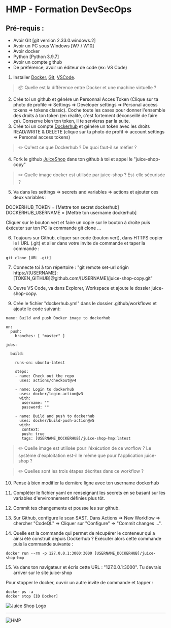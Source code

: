 # HMP - Formation DevSecOps

## Pré-requis :
- Avoir Git [git version 2.33.0.windows.2]
- Avoir un PC sous Windows [W7 / W10]
- Avoir docker
- Python [Python 3.9.7]
- Avoir un compte github
- De préférence, avoir un éditeur de code (ex: VS Code)


1. Installer [Docker](https://www.docker.com), [Git](https://git-scm.com/downloads), [VSCode](https://code.visualstudio.com/).

> :package: Quelle est la différence entre Docker et une machine virtuelle ?

2. Crée toi un github et génère un Personnal Acces Token (Clique sur ta photo de profile => Settings => Developer settings => Personal access tokens => tokens classic). Coche toute les cases pour donner l'ensemble des droits à ton token (en réalité, c'est fortement déconseillé de faire ça).
Conserve bien ton token, il te servieras par la suite.
3. Crée toi un compte [Dockerhub](https://hub.docker.com/) et génère un token avec les droits READ/WRITE & DELETE (clique sur ta photo de profil => account settings => Personal access tokens)

> ✏️ Qu'est ce que Dockerhub ? De quoi faut-il se méfier ?

4. Fork le github [JuiceShop](https://github.com/juice-shop/juice-shop) dans ton github à toi et appel le "juice-shop-copy"

> ✏️ Quelle image docker est utilisée par juice-shop ? Est-elle sécurisée ?

5. Va dans les settings => secrets and variables => actions et ajouter ces deux variables :

DOCKERHUB_TOKEN = [Mettre ton secret dockerhub]
DOCKERHUB_USERNAME = [Mettre ton username dockerhub]

Cliquer sur le bouton vert et faire un copie sur le bouton à droite puis éxécuter sur ton PC la commande git clone ...

6. Toujours sur Github, cliquer sur code (bouton vert), dans HTTPS copier le l'URL (.git) et aller dans votre invite de commande et taper la commande :

```
git clone [URL .git]
```

7. Connecte toi à ton répertoire : "git remote set-url origin https://[USERNAME]:[TOKEN_GITHUB]@github.com/[USERNAME]/juice-shop-copy.git"

8. Ouvre VS Code, va dans Explorer, Workspace et ajoute le dossier juice-shop-copy.

9. Crée le fichier "dockerhub.yml" dans le dossier .github/workflows et ajoute le code suivant:
```
name: Build and push Docker image to dockerhub

on:
  push:
    branches: [ "master" ]
    
jobs:

  build:

    runs-on: ubuntu-latest

    steps:
    - name: Check out the repo
      uses: actions/checkout@v4

    - name: Login to dockerhub
      uses: docker/login-action@v3
      with:
       username: ""
       password: ""

    - name: Build and push to dockerhub
      uses: docker/build-push-action@v5
      with:
       context: 
       push: true
       tags: [USERNAME_DOCKERHUB]/juice-shop-hmp:latest
```

> ✏️ Quelle image est utilisée pour l'éxécution de ce worflow ? Le système d'exploitation est-il le même que pour l'application juice-shop ?

> ✏️ Quelles sont les trois étapes décrites dans ce workflow ?


10. Pense à bien modifier la dernière ligne avec ton username dockerhub

11. Compléter le fichier yaml en renseignant les secrets en se basant sur les variables d'environnement définies plus tôt.

12. Commit tes changements et pousse les sur github.


13. Sur Github, configure le scan SAST. Dans Actions => New Workflow => chercher "CodeQL" => Cliquer sur "Configure" => "Commit changes ...".  


14. Quelle est la commande qui permet de récupérer le conteneur qui a ainsi été construit depuis Dockerhub ? Exécuter alors cette commande puis la commande suivante :

```
docker run --rm -p 127.0.0.1:3000:3000 [USERNAME_DOCKERHUB]/juice-shop-hmp
```

15. Va dans ton navigateur et écris cette URL : "127.0.0.1:3000". Tu devrais arriver sur le site juice-shop 

Pour stopper le docker, ouvrir un autre invite de commande et tapper :
``` 
docker ps -a
docker stop [ID Docker]
```

![Juice Shop Logo](https://raw.githubusercontent.com/bkimminich/juice-shop/master/frontend/src/assets/public/images/JuiceShop_Logo_400px.png)

________________________________________________________________________
   ![HMP](https://github.com/user-attachments/assets/e7576c9a-c7bd-4150-aba2-9adee745a976)